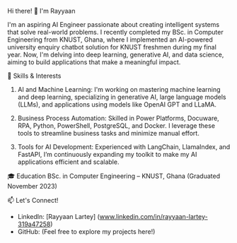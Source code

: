 Hi there! 👋 I'm Rayyaan

I'm an aspiring AI Engineer passionate about creating intelligent systems that solve real-world problems. 
I recently completed my BSc. in Computer Engineering from KNUST, Ghana, where I implemented an AI-powered university enquiry chatbot solution for KNUST freshmen during my final year. 
Now, I'm delving into deep learning, generative AI, and data science, aiming to build applications that make a meaningful impact.

🔧 Skills & Interests
1. AI and Machine Learning: I'm working on mastering machine learning and deep learning, specializing in generative AI, large language models (LLMs), and applications using models 
like OpenAI GPT and LLaMA.

2. Business Process Automation: Skilled in Power Platforms, Docuware, RPA, Python, PowerShell, PostgreSQL, and Docker. I leverage these tools to streamline business tasks and minimize manual effort.

3. Tools for AI Development: Experienced with LangChain, LlamaIndex, and FastAPI, I’m continuously expanding my toolkit to make my AI applications efficient and scalable.

🎓 Education
BSc. in Computer Engineering – KNUST, Ghana (Graduated November 2023)

📫 Let's Connect!
- LinkedIn: [Rayyaan Lartey] (www.linkedin.com/in/rayyaan-lartey-319a47258)
- GitHub: (Feel free to explore my projects here!)
